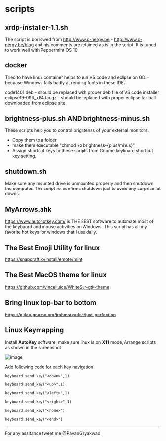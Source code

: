 # scripts
xrdp-installer-1.1.sh 
----------------------------
The script is borrowed from http://www.c-nergy.be - http://www.c-nergy.be/blog and his comments are retained as is in the script. It is tuned to work well with Peppermint OS 10. 

docker
-----------------------------
Tried to have linux container helps to run VS code and eclipse on GDI+ becuase Windows fails badly at rending fonts in these IDEs.

code1401.deb	- should be replaced with proper deb file of VS code installer
eclipse19-09R_x64.tar.gz - should be replaced with proper eclipse tar ball downloaded from eclipse site. 

brightness-plus.sh AND brightness-minus.sh
-------------------------------------------
These scripts help you to control brightenss of your external monitors. 
- Copy them to a folder
- make them executable "chmod +x brightness-{plus/minus}"
- Assign shortcut keys to these scripts from Gnome keyboard shortcut key setting.

shutdown.sh
-------------------------------------------
Make sure any mounted drive is unmounted properly and then shutdown the computer. The script re-confirms shutdown just to avoid any surprise let downs.

MyArrows.ahk
-------------------------------------------
https://www.autohotkey.com/ is THE BEST software to automate most of the keybaord and mouse activities on Windows. This script has all my favorite hot keys for windows that I use daily. 


**The Best Emoji Utility for linux**
------------------------------------
https://snapcraft.io/install/emote/mint


**The Best MacOS theme for linux**
-------------------------------------
https://github.com/vinceliuice/WhiteSur-gtk-theme


**Bring linux top-bar to bottom**
-------------------------------------
https://gitlab.gnome.org/jrahmatzadeh/just-perfection


Linux Keymapping
-------------------------
Install **AutoKey** software, make sure linux is on **X11** mode, Arrange scripts as shown in the screenshot

![image](https://user-images.githubusercontent.com/1834890/125837258-0ce5e44f-5b90-448e-9bbb-2f5f3d4cf68f.png)

Add following code for each key navigation

`keyboard.send_key("<down>",1)`
  
`keyboard.send_key("<up>",1)`
  
`keyboard.send_key("<left>",1)`
  
`keyboard.send_key("<right>",1)`
  
`keyboard.send_key("<home>")`
  
`keyboard.send_key("<end>")`

  
  
-------------------------------------
For any assitance tweet me @PavanGayakwad
